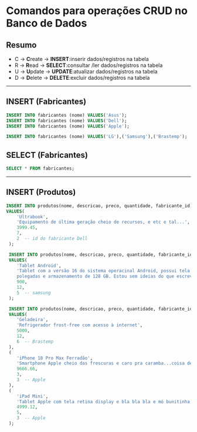 # Comandos para operações CRUD no Banco de Dados

## Resumo

- C -> **C**reate   -> **INSERT**:inserir dados/registros na tabela
- R -> **R**ead     -> **SELECT**:consultar /ler dados/registros na tabela
- U -> **U**pdate   -> **UPDATE**:atualizar dados/registros na tabela
- D -> **D**elete   -> **DELETE**:excluir dados/registros na tabela

---

## INSERT (Fabricantes)

```sql
INSERT INTO fabricantes (nome) VALUES('Asus');
INSERT INTO fabricantes (nome) VALUES('Dell');
INSERT INTO fabricantes (nome) VALUES('Apple');

INSERT INTO fabricantes (nome) VALUES('LG'),('Samsung'),('Brastemp');
```

## SELECT (Fabricantes)

```sql
SELECT * FROM fabricantes;
```

---

## INSERT (Produtos)

```sql
INSERT INTO produtos(nome, descricao, preco, quantidade, fabricante_id)
VALUES(
    'Ultrabook',
    'Equipamento de última geração cheio de recursos, e etc e tal...',
    3999.45,
    7,
    2  -- id do fabricante Dell
 );

 INSERT INTO produtos(nome, descricao, preco, quantidade, fabricante_id)
 VALUES(
    'Tablet Android',
    'Tablet com a versão 16 do sistema operacinal Android, possui tela de 10
    polegadas e armazenamento de 128 GB. Estou sem ideias do que escrever aqui.',
    900,
    12,
    5  -- samsung
 );

 INSERT INTO produtos(nome, descricao, preco, quantidade, fabricante_id)
 VALUES(
    'Geladeira',
    'Refrigerador frost-free com acesso à internet',
    5000,
    12,
    6  -- Brastemp
 ),
 (
    'iPhone 18 Pro Max Ferradão',
    'Smartphone Apple cheio das frescuras e caro pra caramba...coisa de rico...',
    9666.66,
    3,
    3  -- Apple
 ),
 (
    'iPad Mini',
    'Tablet Apple com tela retina display e bla bla bla e mó bunitinha',
    4999.12,
    5,
    3  -- Apple
 );
```